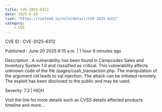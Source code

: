 ```yaml
---
title: CVE-2025-6312
date: 2025-6-20
lien: "https://cvefeed.io/vuln/detail/CVE-2025-6312"
category:
    - CVE
---
```


CVE ID : CVE-2025-6312

Published :  June 20
2025
6:15 a.m. | 1 hour
6 minutes ago

Description : A vulnerability has been found in Campcodes Sales and Inventory System 1.0 and classified as critical. This vulnerability affects unknown code of the file /pages/cash_transaction.php. The manipulation of the argument cid leads to sql injection. The attack can be initiated remotely. The exploit has been disclosed to the public and may be used.

Severity: 7.3 | HIGH

Visit the link for more details
such as CVSS details
affected products
timeline
and more...
